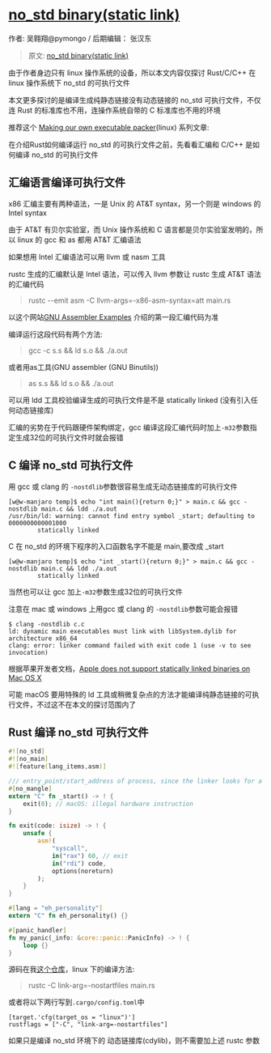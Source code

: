 # [no_std binary(static link)](/2021/03/statically_linked_executable.md)

作者: 吴翱翔@pymongo / 后期编辑： 张汉东

> 原文: [no_std binary(static link)](https://pymongo.github.io/#/2021/03/statically_linked_executable.md)

由于作者身边只有 linux 操作系统的设备，所以本文内容仅探讨 Rust/C/C++ 在 linux 操作系统下 no_std 的可执行文件

本文更多探讨的是编译生成纯静态链接没有动态链接的 no_std 可执行文件，不仅连 Rust 的标准库也不用，连操作系统自带的 C 标准库也不用的环境

推荐这个 [Making our own executable packer](https://fasterthanli.me/series/making-our-own-executable-packer)(linux) 系列文章: 

在介绍Rust如何编译运行 no_std 的可执行文件之前，先看看汇编和 C/C++ 是如何编译 no_std 的可执行文件

## 汇编语言编译可执行文件

x86 汇编主要有两种语法，一是 Unix 的 AT&T syntax，另一个则是 windows 的 Intel syntax

由于 AT&T 有贝尔实验室，而 Unix 操作系统和 C 语言都是贝尔实验室发明的，所以 linux 的 gcc 和 as 都用 AT&T 汇编语法

如果想用 Intel 汇编语法可以用 llvm 或 nasm 工具

rustc 生成的汇编默认是 Intel 语法，可以传入 llvm 参数让 rustc 生成 AT&T 语法的汇编代码

> rustc --emit asm -C llvm-args=-x86-asm-syntax=att main.rs

以这个网站[GNU Assembler Examples](https://cs.lmu.edu/~ray/notes/gasexamples/)
介绍的第一段汇编代码为准

编译运行这段代码有两个方法:

> gcc -c s.s && ld s.o && ./a.out

或者用as工具(GNU assembler (GNU Binutils))

> as s.s && ld s.o && ./a.out

可以用 ldd 工具校验编译生成的可执行文件是不是 statically linked (没有引入任何动态链接库)

汇编的劣势在于代码跟硬件架构绑定，gcc 编译这段汇编代码时加上`-m32`参数指定生成32位的可执行文件时就会报错

## C 编译 no_std 可执行文件

用 gcc 或 clang 的 `-nostdlib`参数很容易生成无动态链接库的可执行文件

```
[w@w-manjaro temp]$ echo "int main(){return 0;}" > main.c && gcc -nostdlib main.c && ldd ./a.out
/usr/bin/ld: warning: cannot find entry symbol _start; defaulting to 0000000000001000
        statically linked
```

C 在 no_std 的环境下程序的入口函数名字不能是 main,要改成 _start

```
[w@w-manjaro temp]$ echo "int _start(){return 0;}" > main.c && gcc -nostdlib main.c && ldd ./a.out
        statically linked
```

当然也可以让 gcc 加上`-m32`参数生成32位的可执行文件

注意在 mac 或 windows 上用gcc 或 clang 的 `-nostdlib`参数可能会报错

```
$ clang -nostdlib c.c
ld: dynamic main executables must link with libSystem.dylib for architecture x86_64
clang: error: linker command failed with exit code 1 (use -v to see invocation)
```

根据苹果开发者文档，[Apple does not support statically linked binaries on Mac OS X](https://developer.apple.com/library/archive/qa/qa1118/_index.html)

可能 macOS 要用特殊的 ld 工具或稍微复杂点的方法才能编译纯静态链接的可执行文件，不过这不在本文的探讨范围内了

## Rust 编译 no_std 可执行文件

```rust
#![no_std]
#![no_main]
#![feature(lang_items,asm)]

/// entry_point/start_address of process, since the linker looks for a function named `_start` by default
#[no_mangle]
extern "C" fn _start() -> ! {
    exit(0); // macOS: illegal hardware instruction
}

fn exit(code: isize) -> ! {
    unsafe {
        asm!(
            "syscall",
            in("rax") 60, // exit
            in("rdi") code,
            options(noreturn)
        );
    }
}

#[lang = "eh_personality"]
extern "C" fn eh_personality() {}

#[panic_handler]
fn my_panic(_info: &core::panic::PanicInfo) -> ! {
    loop {}
}
```

源码在我[这个仓库](https://github.com/pymongo/no_std_binary/blob/main/main.rs)，linux 下的编译方法:

> rustc -C link-arg=-nostartfiles main.rs

或者将以下两行写到`.cargo/config.toml`中

```
[target.'cfg(target_os = "linux")']
rustflags = ["-C", "link-arg=-nostartfiles"]
```

如果只是编译 no_std 环境下的 动态链接库(cdylib)，则不需要加上述 rustc 参数
